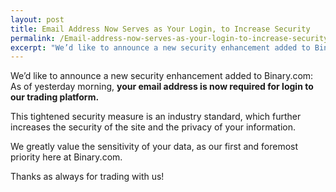 ```yaml
---
layout: post
title: Email Address Now Serves as Your Login, to Increase Security
permalink: /Email-address-now-serves-as-your-login-to-increase-security/
excerpt: "We’d like to announce a new security enhancement added to Binary.com: As of yesterday morning, **your email address is now required for login to our trading platform..."
---
```



We’d like to announce a new security enhancement added to Binary.com: As of yesterday morning, **your email address is now required for login to our trading platform.**

This tightened security measure is an industry standard, which further increases the security of the site and the privacy of your information.

We greatly value the sensitivity of your data, as our first and foremost priority here at Binary.com.

Thanks as always for trading with us!



